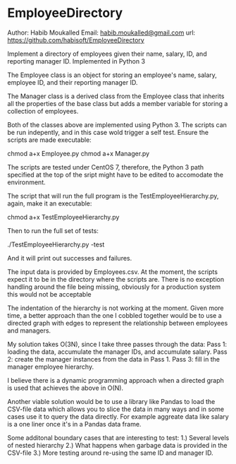 # EmployeeDirectory
Author: Habib Moukalled
Email:  habib.moukalled@gmail.com
url:    https://github.com/habisoft/EmployeeDirectory

Implement a directory of employees given their name, salary, ID, and reporting manager ID. Implemented in Python 3

The Employee class is an object for storing an employee's
name, salary, employee ID, and their reporting manager ID.

The Manager class is a derived class from the Employee class
that inherits all the properties of the base class but adds
a member variable for storing a collection of employees.

Both of the classes above are implemented using Python 3. The
scripts can be run indepently, and in this case wold trigger
a self test. Ensure the scripts are made executable:

chmod a+x Employee.py
chmod a+x Manager.py


The scripts are tested under CentOS 7, therefore, the Python 3
path specified at the top of the sript might have to be edited
to accomodate the environment.

The script that will run the full program is the TestEmployeeHierarchy.py,
again, make it an executable:

chmod a+x TestEmployeeHierarchy.py

Then to run the full set of tests:

./TestEmployeeHierarchy.py -test

And it will print out successes and failures.

The input data is provided by Employees.csv. At the moment,
the scripts expect it to be in the directory where the scripts
are. There is no exception handling around the file being missing, obviously
for a production system this would not be acceptable

The indentation of the hierarchy is not working at the moment. Given more time,
a better approach than the one I cobbled together would be to use a directed 
graph with edges to represent the relationship between employees and managers.

My solution takes O(3N), since I take three passes through the data:
Pass 1: loading the data, accumulate the manager IDs, and accumulate salary.
Pass 2: create the manager instances from the data in Pass 1.
Pass 3: fill in the manager employee hierarchy.

I believe there is a dynamic programming approach when a directed graph is used
that achieves the above in O(N).

Another viable solution would be to use a library like Pandas to load the CSV-file data
which allows you to slice the data in many ways and in some cases use it to query the data directly.
For example aggreate data like salary is a one liner once it's in a Pandas data frame.

Some additonal boundary cases that are interesting to test:
1.) Several levels of nested hierarchy
2.) What happens when garbage data is provided in the CSV-file
3.) More testing around re-using the same ID and manager ID.
